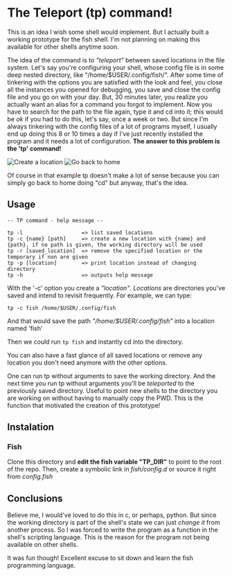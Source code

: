 # The Teleport (tp) command!
This is an idea I wish some shell would implement. But I actually built a working prototype for the fish shell. I'm not planning on making this available for other shells anytime soon.

The idea of the command is to _"teleport"_ between saved locations in the file system. Let's say you're configuring your shell, whose config file is in some deep nested directory, like "/home/$USER/.config/fish/". After some time of tinkering with the options you are satisfied with the look and feel, you close all the instances you opened for debugging, you save and close the config file and you go on with your day. But, 30 minutes later, you realize you actually want an alias for a command you forgot to implement. Now you have to search for the path to the file again, type it and cd into it; this would be _ok_ if you had to do this, let's say, once a week or two. But since I'm always tinkering with the config files of a lot of programs myself, I usually end up doing this 8 or 10 times a day if I've just recently installed the program and it needs a lot of configuration. **The answer to this problem is the 'tp' command!**

![Create a location](demoImages/create.png)
![Go back to home](demoImages/home.png)

Of course in that example tp doesn't make a lot of sense because you can simply go back to home doing "cd" but anyway, that's the idea.

## Usage
```
-- TP command - help message --

tp -l                   => list saved locations
tp -c {name} [path]     => create a new location with {name} and {path}, if no path is given, the working directory will be used
tp -r [saved_location]  => remove the specified location or the temporary if non are given
tp -p [location]        => print location instead of changing directory
tp -h                   => outputs help message

```

With the '-c' option you create a _"location"_. _Locations_ are directories you've saved and intend to revisit frequently. For example, we can type:

```tp -c fish /home/$USER/.config/fish ```

And that would save the path _"/home/$USER/.config/fish"_ into a location named 'fish'

Then we could run ```tp fish``` and instantly cd into the directory.

You can also have a fast glance of all saved locations or remove any location you don't need anymore with the other options.

One can run tp without arguments to save the working directory. And the next time you run tp without arguments you'll be _teleported_ to the previously saved directory. Useful to point new shells to the directory you are working on without having to manually copy the PWD. This is the function that motivated the creation of this prototype!

## Instalation
### Fish
Clone this directory and **edit the fish variable "TP_DIR"** to point to the root of the repo. Then, create a symbolic link in _fish/config.d_ or source it right from _config.fish_

## Conclusions
Believe me, I would've loved to do this in c, or perhaps, python. But since the working directory is part of the shell's state we can just _change it_ from another process. So I was forced to write the program as a function in the shell's scripting language. This is the reason for the program not being available on other shells.

It was fun though! Excellent excuse to sit down and learn the fish programming language.

